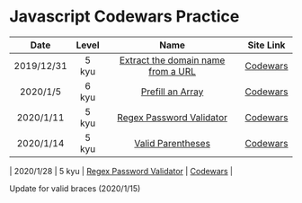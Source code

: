 # Javascript Codewars Practice

|    Date    | Level |                                                                                       Name                                                                                       |                                                Site Link                                                 |
| :--------: | :---: | :------------------------------------------------------------------------------------------------------------------------------------------------------------------------------: | :------------------------------------------------------------------------------------------------------: |
| 2019/12/31 | 5 kyu | [Extract the domain name from a URL](https://github.com/EternalPractice/Codewars-Practice/blob/master/Javascript/%5B5kyu%5D%20Extract%20the%20domain%20name%20from%20a%20URL.js) | [Codewars](https://www.codewars.com/kata/514a024011ea4fb54200004b/solutions/javascript/me/best_practice) |
|  2020/1/5  | 6 kyu |                       [Prefill an Array](https://github.com/EternalPractice/Codewars-Practice/blob/master/Javascript/%5B6kyu%5D%20Prefill%20an%20Array.js)                       | [Codewars](https://www.codewars.com/kata/54129112fb7c188740000162/solutions/javascript/me/best_practice) |
| 2020/1/11  | 5 kyu |              [Regex Password Validator](https://github.com/EternalPractice/Codewars-Practice/blob/master/Javascript/%5B5kyu%5D%20Regex%20Password%20Validation.js)               | [Codewars](https://www.codewars.com/kata/52e1476c8147a7547a000811/solutions/javascript/me/best_practice) |
| 2020/1/14  | 5 kyu |                     [Valid Parentheses](https://github.com/EternalPractice/Codewars-Practice/blob/master/Javascript/%5B5%20kyu%5D%20Valid%20Parentheses.js)                      | [Codewars](https://www.codewars.com/kata/52774a314c2333f0a7000688/solutions/javascript/me/best_practice) |

| 2020/1/28 | 5 kyu | [Regex Password Validator](https://github.com/EternalPractice/Codewars-Practice/blob/master/Javascript/%5B5kyu%5D%20Regex%20Password%20Validation.js) | [Codewars](https://www.codewars.com/kata/52e1476c8147a7547a000811/solutions/javascript/me/best_practice) |

Update for valid braces (2020/1/15)
